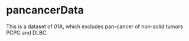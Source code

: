 # pancancerData
This is a dataset of 01A, which excludes pan-cancer of non-solid tumors PCPG and DLBC.
